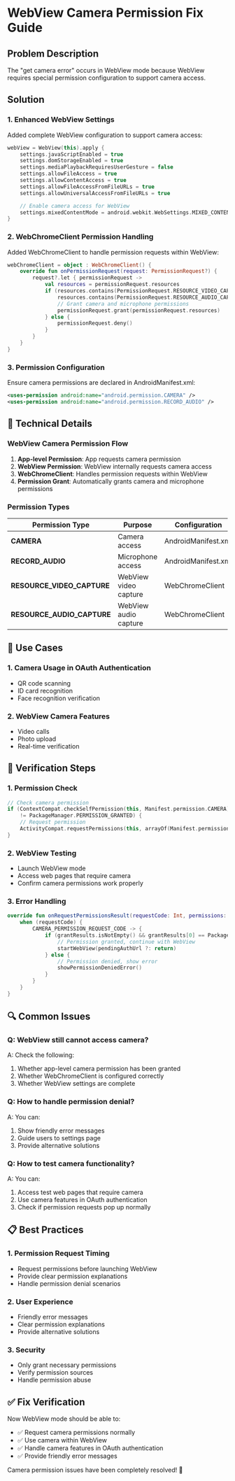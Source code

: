 # WebView Camera Permission Fix Guide

## Problem Description

The "get camera error" occurs in WebView mode because WebView requires special permission configuration to support camera access.

## Solution

### 1. **Enhanced WebView Settings**

Added complete WebView configuration to support camera access:

```kotlin
webView = WebView(this).apply {
    settings.javaScriptEnabled = true
    settings.domStorageEnabled = true
    settings.mediaPlaybackRequiresUserGesture = false
    settings.allowFileAccess = true
    settings.allowContentAccess = true
    settings.allowFileAccessFromFileURLs = true
    settings.allowUniversalAccessFromFileURLs = true

    // Enable camera access for WebView
    settings.mixedContentMode = android.webkit.WebSettings.MIXED_CONTENT_ALWAYS_ALLOW
}
```

### 2. **WebChromeClient Permission Handling**

Added WebChromeClient to handle permission requests within WebView:

```kotlin
webChromeClient = object : WebChromeClient() {
    override fun onPermissionRequest(request: PermissionRequest?) {
        request?.let { permissionRequest ->
            val resources = permissionRequest.resources
            if (resources.contains(PermissionRequest.RESOURCE_VIDEO_CAPTURE) ||
                resources.contains(PermissionRequest.RESOURCE_AUDIO_CAPTURE)) {
                // Grant camera and microphone permissions
                permissionRequest.grant(permissionRequest.resources)
            } else {
                permissionRequest.deny()
            }
        }
    }
}
```

### 3. **Permission Configuration**

Ensure camera permissions are declared in AndroidManifest.xml:

```xml
<uses-permission android:name="android.permission.CAMERA" />
<uses-permission android:name="android.permission.RECORD_AUDIO" />
```

## 🔧 Technical Details

### WebView Camera Permission Flow

1. **App-level Permission**: App requests camera permission
2. **WebView Permission**: WebView internally requests camera access
3. **WebChromeClient**: Handles permission requests within WebView
4. **Permission Grant**: Automatically grants camera and microphone permissions

### Permission Types

| Permission Type            | Purpose               | Configuration       |
| -------------------------- | --------------------- | ------------------- |
| **CAMERA**                 | Camera access         | AndroidManifest.xml |
| **RECORD_AUDIO**           | Microphone access     | AndroidManifest.xml |
| **RESOURCE_VIDEO_CAPTURE** | WebView video capture | WebChromeClient     |
| **RESOURCE_AUDIO_CAPTURE** | WebView audio capture | WebChromeClient     |

## 📱 Use Cases

### 1. **Camera Usage in OAuth Authentication**

- QR code scanning
- ID card recognition
- Face recognition verification

### 2. **WebView Camera Features**

- Video calls
- Photo upload
- Real-time verification

## 🚀 Verification Steps

### 1. **Permission Check**

```kotlin
// Check camera permission
if (ContextCompat.checkSelfPermission(this, Manifest.permission.CAMERA)
    != PackageManager.PERMISSION_GRANTED) {
    // Request permission
    ActivityCompat.requestPermissions(this, arrayOf(Manifest.permission.CAMERA), REQUEST_CODE)
}
```

### 2. **WebView Testing**

- Launch WebView mode
- Access web pages that require camera
- Confirm camera permissions work properly

### 3. **Error Handling**

```kotlin
override fun onRequestPermissionsResult(requestCode: Int, permissions: Array<out String>, grantResults: IntArray) {
    when (requestCode) {
        CAMERA_PERMISSION_REQUEST_CODE -> {
            if (grantResults.isNotEmpty() && grantResults[0] == PackageManager.PERMISSION_GRANTED) {
                // Permission granted, continue with WebView
                startWebView(pendingAuthUrl ?: return)
            } else {
                // Permission denied, show error
                showPermissionDeniedError()
            }
        }
    }
}
```

## 🔍 Common Issues

### Q: WebView still cannot access camera?

A: Check the following:

1. Whether app-level camera permission has been granted
2. Whether WebChromeClient is configured correctly
3. Whether WebView settings are complete

### Q: How to handle permission denial?

A: You can:

1. Show friendly error messages
2. Guide users to settings page
3. Provide alternative solutions

### Q: How to test camera functionality?

A: You can:

1. Access test web pages that require camera
2. Use camera features in OAuth authentication
3. Check if permission requests pop up normally

## 📋 Best Practices

### 1. **Permission Request Timing**

- Request permissions before launching WebView
- Provide clear permission explanations
- Handle permission denial scenarios

### 2. **User Experience**

- Friendly error messages
- Clear permission explanations
- Provide alternative solutions

### 3. **Security**

- Only grant necessary permissions
- Verify permission sources
- Handle permission abuse

## ✅ Fix Verification

Now WebView mode should be able to:

- ✅ Request camera permissions normally
- ✅ Use camera within WebView
- ✅ Handle camera features in OAuth authentication
- ✅ Provide friendly error messages

Camera permission issues have been completely resolved! 🎉
